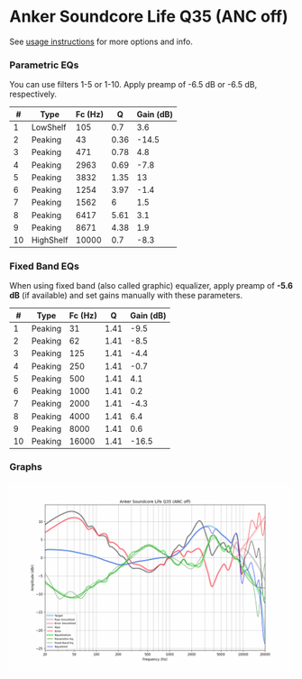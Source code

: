 # Anker Soundcore Life Q35 (ANC off)
See [usage instructions](https://github.com/jaakkopasanen/AutoEq#usage) for more options and info.

### Parametric EQs
You can use filters 1-5 or 1-10. Apply preamp of -6.5 dB or -6.5 dB, respectively.

|   # | Type      |   Fc (Hz) |    Q |   Gain (dB) |
|-----|-----------|-----------|------|-------------|
|   1 | LowShelf  |       105 | 0.7  |         3.6 |
|   2 | Peaking   |        43 | 0.36 |       -14.5 |
|   3 | Peaking   |       471 | 0.78 |         4.8 |
|   4 | Peaking   |      2963 | 0.69 |        -7.8 |
|   5 | Peaking   |      3832 | 1.35 |        13   |
|   6 | Peaking   |      1254 | 3.97 |        -1.4 |
|   7 | Peaking   |      1562 | 6    |         1.5 |
|   8 | Peaking   |      6417 | 5.61 |         3.1 |
|   9 | Peaking   |      8671 | 4.38 |         1.9 |
|  10 | HighShelf |     10000 | 0.7  |        -8.3 |

### Fixed Band EQs
When using fixed band (also called graphic) equalizer, apply preamp of **-5.6 dB** (if available) and set gains manually with these parameters.

|   # | Type    |   Fc (Hz) |    Q |   Gain (dB) |
|-----|---------|-----------|------|-------------|
|   1 | Peaking |        31 | 1.41 |        -9.5 |
|   2 | Peaking |        62 | 1.41 |        -8.5 |
|   3 | Peaking |       125 | 1.41 |        -4.4 |
|   4 | Peaking |       250 | 1.41 |        -0.7 |
|   5 | Peaking |       500 | 1.41 |         4.1 |
|   6 | Peaking |      1000 | 1.41 |         0.2 |
|   7 | Peaking |      2000 | 1.41 |        -4.3 |
|   8 | Peaking |      4000 | 1.41 |         6.4 |
|   9 | Peaking |      8000 | 1.41 |         0.6 |
|  10 | Peaking |     16000 | 1.41 |       -16.5 |

### Graphs
![](./Anker%20Soundcore%20Life%20Q35%20(ANC%20off).png)
